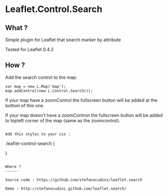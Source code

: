 Leaflet.Control.Search
============

What ?
------

Simple plugin for Leaflet that search marker by attribute

Tested for Leaflet 0.4.2

How ?
------

Add the search control to the map:

```
var map = new L.Map('map');
map.addControl(new L.Control.Search());

```

If your map have a zoomControl the fullscreen button will be added at the bottom of this one.

If your map doesn't have a zoomContron the fullscreen button will be added to topleft corner of the map (same as the zoomcontrol).

```

Add this styles to your css :

```
.leaflet-control-search { 

}

```

Where ?
------

Source code : https://github.com/stefanocudini/leaflet.search

Demo : http://stefanocudini.github.com/leaflet.search/
